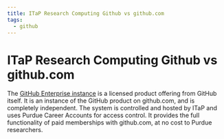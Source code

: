 ```yaml
---
title: ITaP Research Computing Github vs github.com
tags:
  - github
---
```

# ITaP Research Computing Github vs github.com

The [GitHub Enterprise instance](https://github.rcac.purdue.edu/) is a licensed product offering from GitHub itself. It is an instance of the GitHub product on github.com, and is completely independent. The system is controlled and hosted by ITaP and uses Purdue Career Accounts for access control. It provides the full functionality of paid memberships with github.com, at no cost to Purdue researchers.
